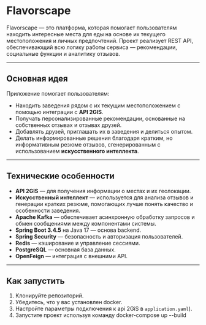# Flavorscape

Flavorscape — это платформа, которая помогает пользователям находить интересные места для еды на основе их текущего местоположения и личных предпочтений. Проект реализует REST API, обеспечивающий всю логику работы сервиса — рекомендации, социальные функции и аналитику отзывов.

---

## Основная идея

Приложение помогает пользователям:

- Находить заведения рядом с их текущим местоположением с помощью интеграции с **API 2GIS**.
- Получать персонализированные рекомендации, основанные на собственных отзывах и отзывах друзей.
- Добавлять друзей, приглашать их в заведения и делиться опытом.
- Делать информированные решения благодаря кратким, но информативным резюме отзывов, сгенерированным с использованием **искусственного интеллекта**.

---

## Технические особенности

- **API 2GIS** — для получения информации о местах и их геолокации.
- **Искусственный интеллект** — используется для анализа отзывов и генерации кратких резюме, помогающих лучше понять качество и особенности заведения.
- **Apache Kafka** — обеспечивает асинхронную обработку запросов и обмен сообщениями между компонентами системы.
- **Spring Boot 3.4.5** на Java 17 — основа backend.
- **Spring Security** — безопасность и авторизация пользователей.
- **Redis** — кэширование и управление сессиями.
- **PostgreSQL** — основная база данных.
- **OpenFeign** — интеграция с внешними API.

---

## Как запустить

1. Клонируйте репозиторий.
2. Убедитесь, что у вас установлен docker.
3. Настройте параметры подключения к api 2GiS в `application.yaml`).
4. Запустите проект используя команду docker-compose up --build
